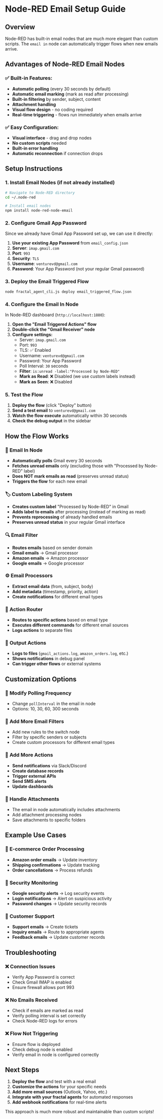 # Node-RED Email Setup Guide

## Overview

Node-RED has built-in email nodes that are much more elegant than custom scripts. The `email in` node can automatically trigger flows when new emails arrive.

## Advantages of Node-RED Email Nodes

### ✅ **Built-in Features:**

- **Automatic polling** (every 30 seconds by default)
- **Automatic email marking** (mark as read after processing)
- **Built-in filtering** by sender, subject, content
- **Attachment handling**
- **Visual flow design** - no coding required
- **Real-time triggering** - flows run immediately when emails arrive

### ✅ **Easy Configuration:**

- **Visual interface** - drag and drop nodes
- **No custom scripts** needed
- **Built-in error handling**
- **Automatic reconnection** if connection drops

## Setup Instructions

### 1. Install Email Nodes (if not already installed)

```bash
# Navigate to Node-RED directory
cd ~/.node-red

# Install email nodes
npm install node-red-node-email
```

### 2. Configure Gmail App Password

Since we already have Gmail App Password set up, we can use it directly:

1. **Use your existing App Password** from `email_config.json`
2. **Server**: `imap.gmail.com`
3. **Port**: `993`
4. **Security**: `TLS`
5. **Username**: `venturevd@gmail.com`
6. **Password**: Your App Password (not your regular Gmail password)

### 3. Deploy the Email Triggered Flow

```bash
node fractal_agent_cli.js deploy email_triggered_flow.json
```

### 4. Configure the Email In Node

In Node-RED dashboard (`http://localhost:1880`):

1. **Open the "Email Triggered Actions" flow**
2. **Double-click the "Gmail Receiver" node**
3. **Configure settings:**
   - Server: `imap.gmail.com`
   - Port: `993`
   - TLS: ✅ Enabled
   - Username: `venturevd@gmail.com`
   - Password: Your App Password
   - Poll Interval: `30` seconds
   - **Filter**: `is:unread -label:"Processed by Node-RED"`
   - **Mark as Read**: ❌ Disabled (we use custom labels instead)
   - **Mark as Seen**: ❌ Disabled

### 5. Test the Flow

1. **Deploy the flow** (click "Deploy" button)
2. **Send a test email** to `venturevd@gmail.com`
3. **Watch the flow execute** automatically within 30 seconds
4. **Check the debug output** in the sidebar

## How the Flow Works

### 📧 **Email In Node**

- **Automatically polls** Gmail every 30 seconds
- **Fetches unread emails** only (excluding those with "Processed by Node-RED" label)
- **Does NOT mark emails as read** (preserves unread status)
- **Triggers the flow** for each new email

### 🏷️ **Custom Labeling System**

- **Creates custom label** "Processed by Node-RED" in Gmail
- **Adds label to emails** after processing (instead of marking as read)
- **Prevents reprocessing** of already handled emails
- **Preserves unread status** in your regular Gmail interface

### 🔍 **Email Filter**

- **Routes emails** based on sender domain
- **Gmail emails** → Gmail processor
- **Amazon emails** → Amazon processor
- **Google emails** → Google processor

### ⚙️ **Email Processors**

- **Extract email data** (from, subject, body)
- **Add metadata** (timestamp, priority, action)
- **Create notifications** for different email types

### 🎯 **Action Router**

- **Routes to specific actions** based on email type
- **Executes different commands** for different email sources
- **Logs actions** to separate files

### 📝 **Output Actions**

- **Logs to files** (`gmail_actions.log`, `amazon_orders.log`, etc.)
- **Shows notifications** in debug panel
- **Can trigger other flows** or external systems

## Customization Options

### 🔧 **Modify Polling Frequency**

- Change `pollInterval` in the email in node
- Options: 10, 30, 60, 300 seconds

### 📧 **Add More Email Filters**

- Add new rules to the switch node
- Filter by specific senders or subjects
- Create custom processors for different email types

### 🚀 **Add More Actions**

- **Send notifications** via Slack/Discord
- **Create database records**
- **Trigger external APIs**
- **Send SMS alerts**
- **Update dashboards**

### 📁 **Handle Attachments**

- The email in node automatically includes attachments
- Add attachment processing nodes
- Save attachments to specific folders

## Example Use Cases

### 🛒 **E-commerce Order Processing**

- **Amazon order emails** → Update inventory
- **Shipping confirmations** → Update tracking
- **Order cancellations** → Process refunds

### 🔐 **Security Monitoring**

- **Google security alerts** → Log security events
- **Login notifications** → Alert on suspicious activity
- **Password changes** → Update security records

### 📧 **Customer Support**

- **Support emails** → Create tickets
- **Inquiry emails** → Route to appropriate agents
- **Feedback emails** → Update customer records

## Troubleshooting

### ❌ **Connection Issues**

- Verify App Password is correct
- Check Gmail IMAP is enabled
- Ensure firewall allows port 993

### ❌ **No Emails Received**

- Check if emails are marked as read
- Verify polling interval is set correctly
- Check Node-RED logs for errors

### ❌ **Flow Not Triggering**

- Ensure flow is deployed
- Check debug node is enabled
- Verify email in node is configured correctly

## Next Steps

1. **Deploy the flow** and test with a real email
2. **Customize the actions** for your specific needs
3. **Add more email sources** (Outlook, Yahoo, etc.)
4. **Integrate with your fractal agents** for automated responses
5. **Add webhook notifications** for real-time alerts

This approach is much more robust and maintainable than custom scripts!

